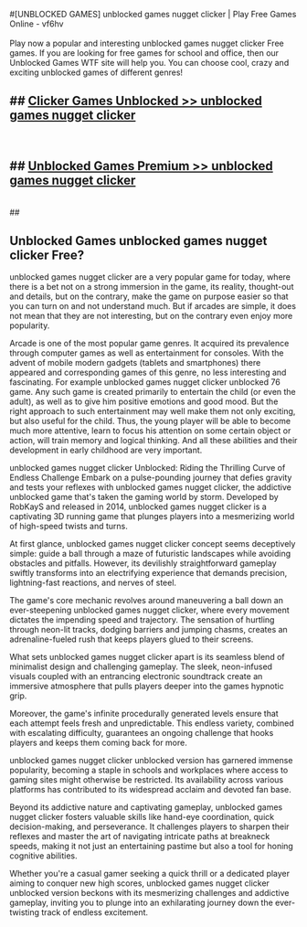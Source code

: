 #[UNBLOCKED GAMES] unblocked games nugget clicker | Play Free Games Online - vf6hv <br>
<br>
Play now a popular and interesting unblocked games nugget clicker Free games. If you are looking for free games for school and office, then our Unblocked Games WTF site will help you. You can choose cool, crazy and exciting unblocked games of different genres!


## ##  [Clicker Games Unblocked >> unblocked games nugget clicker](http://freeplayer.one?title=unblocked_games_nugget_clicker&ref=22)
  <br>

##  ## [Unblocked Games Premium >> unblocked games nugget clicker](http://freeplayer.one?title=unblocked_games_nugget_clicker&ref=22)
  <br>
  ##



## Unblocked Games unblocked games nugget clicker Free?

unblocked games nugget clicker are a very popular game for today, where there is a bet not on a strong immersion in the game, its reality, thought-out and details, but on the contrary, make the game on purpose easier so that you can turn on and not understand much. But if arcades are simple, it does not mean that they are not interesting, but on the contrary even enjoy more popularity.

Arcade is one of the most popular game genres. It acquired its prevalence through computer games as well as entertainment for consoles. With the advent of mobile modern gadgets (tablets and smartphones) there appeared and corresponding games of this genre, no less interesting and fascinating. For example unblocked games nugget clicker unblocked 76 game. Any such game is created primarily to entertain the child (or even the adult), as well as to give him positive emotions and good mood. But the right approach to such entertainment may well make them not only exciting, but also useful for the child. Thus, the young player will be able to become much more attentive, learn to focus his attention on some certain object or action, will train memory and logical thinking. And all these abilities and their development in early childhood are very important.

unblocked games nugget clicker Unblocked: Riding the Thrilling Curve of Endless Challenge
Embark on a pulse-pounding journey that defies gravity and tests your reflexes with unblocked games nugget clicker, the addictive unblocked game that's taken the gaming world by storm. Developed by RobKayS and released in 2014, unblocked games nugget clicker is a captivating 3D running game that plunges players into a mesmerizing world of high-speed twists and turns.

At first glance, unblocked games nugget clicker concept seems deceptively simple: guide a ball through a maze of futuristic landscapes while avoiding obstacles and pitfalls. However, its devilishly straightforward gameplay swiftly transforms into an electrifying experience that demands precision, lightning-fast reactions, and nerves of steel.

The game's core mechanic revolves around maneuvering a ball down an ever-steepening unblocked games nugget clicker, where every movement dictates the impending speed and trajectory. The sensation of hurtling through neon-lit tracks, dodging barriers and jumping chasms, creates an adrenaline-fueled rush that keeps players glued to their screens.

What sets unblocked games nugget clicker apart is its seamless blend of minimalist design and challenging gameplay. The sleek, neon-infused visuals coupled with an entrancing electronic soundtrack create an immersive atmosphere that pulls players deeper into the games hypnotic grip.

Moreover, the game's infinite procedurally generated levels ensure that each attempt feels fresh and unpredictable. This endless variety, combined with escalating difficulty, guarantees an ongoing challenge that hooks players and keeps them coming back for more.

unblocked games nugget clicker unblocked version has garnered immense popularity, becoming a staple in schools and workplaces where access to gaming sites might otherwise be restricted. Its availability across various platforms has contributed to its widespread acclaim and devoted fan base.

Beyond its addictive nature and captivating gameplay, unblocked games nugget clicker fosters valuable skills like hand-eye coordination, quick decision-making, and perseverance. It challenges players to sharpen their reflexes and master the art of navigating intricate paths at breakneck speeds, making it not just an entertaining pastime but also a tool for honing cognitive abilities.

Whether you're a casual gamer seeking a quick thrill or a dedicated player aiming to conquer new high scores, unblocked games nugget clicker unblocked version beckons with its mesmerizing challenges and addictive gameplay, inviting you to plunge into an exhilarating journey down the ever-twisting track of endless excitement.